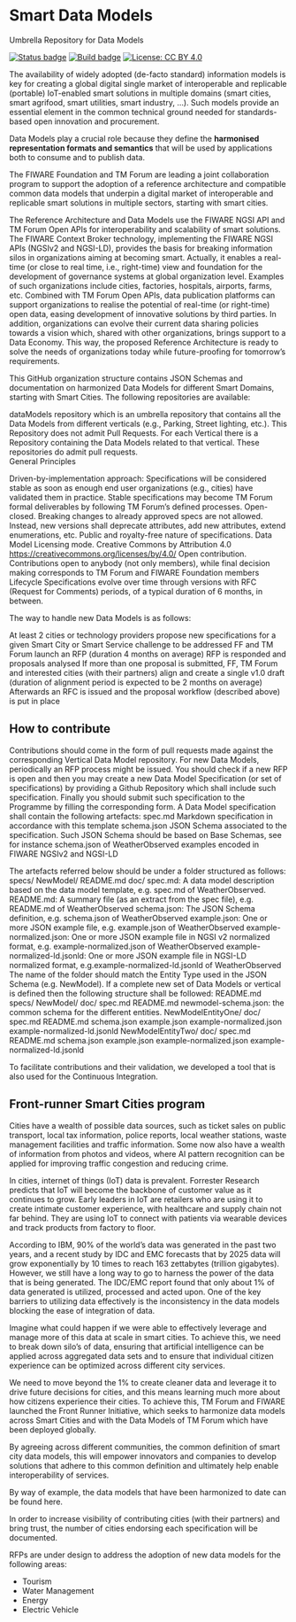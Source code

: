 # Smart Data Models
Umbrella Repository for Data Models

[![Status badge](https://img.shields.io/badge/status-draft-red.svg)](RELEASE_NOTES)
[![Build badge](https://img.shields.io/travis/smart-data-models/dataModels.svg "Travis build status")](https://travis-ci.org/front-runner-smart-cities/dataModels/)
[![License: CC BY 4.0](https://img.shields.io/badge/License-CC%20BY%204.0-lightgrey.svg)](https://creativecommons.org/licenses/by/4.0/)

The availability of widely adopted (de-facto standard) information models is key for creating a global digital single market of interoperable and replicable (portable) IoT-enabled smart solutions in multiple domains (smart cities, smart agrifood, smart utilities, smart industry, …). Such models provide an essential element in the common technical ground needed for standards-based open innovation and procurement. 

Data Models play a crucial role because they define the **harmonised representation formats and semantics** that will be used by applications both to consume and to publish data. 

The FIWARE Foundation and TM Forum are leading a joint collaboration program to support the adoption of a reference architecture and compatible common data models that underpin a digital market of interoperable and replicable smart solutions in multiple sectors, starting with smart cities.

The Reference Architecture and Data Models use the FIWARE NGSI API and TM Forum Open APIs for interoperability and scalability of smart solutions. The FIWARE Context Broker technology, implementing the FIWARE NGSI APIs (NGSIv2 and NGSI-LD), provides the basis for breaking information silos in organizations aiming at becoming smart. Actually, it enables  a real-time (or close to real time, i.e., right-time) view and foundation for the development of governance systems at global organization level.  Examples of such organizations include cities, factories, hospitals, airports, farms, etc. Combined with TM Forum Open APIs, data publication platforms can support organizations to realise the potential of real-time (or right-time) open data, easing development of innovative solutions by third parties. In addition, organizations can evolve their current data sharing policies towards a vision which, shared with other organizations, brings support to a Data Economy. This way, the proposed Reference Architecture is ready to solve the needs of organizations today while future-proofing for tomorrow’s requirements.

This GitHub organization structure contains JSON Schemas and documentation on harmonized Data Models for different Smart Domains, starting with Smart Cities. The following repositories are available:

dataModels repository which is an umbrella repository that contains all the Data Models from different verticals (e.g., Parking, Street lighting, etc.). This Repository does not admit Pull Requests. 
For each Vertical there is a Repository containing the Data Models related to that vertical. These repositories do admit pull requests.  
General Principles

Driven-by-implementation approach: Specifications will be considered stable as soon as enough end user organizations (e.g., cities) have validated them in practice. Stable specifications may become TM Forum formal deliverables by following TM Forum’s defined processes.
Open-closed. Breaking changes to already approved specs are not allowed. Instead, new versions shall deprecate attributes, add new attributes, extend enumerations, etc. 
Public and royalty-free nature of specifications. Data Model Licensing mode. Creative Commons by Attribution 4.0 https://creativecommons.org/licenses/by/4.0/ 
Open contribution. Contributions open to anybody (not only members), while final decision making corresponds to TM Forum and FIWARE Foundation members
Lifecycle
Specifications evolve over time through versions with RFC (Request for Comments) periods, of a typical duration of 6 months, in between.

The way to handle new Data Models is as follows:

At least 2 cities or technology providers propose new specifications for a given Smart City or Smart Service challenge to be addressed
FF and TM Forum launch an RFP (duration 4 months on average)
RFP is responded and proposals analysed
If more than one proposal is submitted, FF, TM Forum and interested cities (with their partners) align and create a single v1.0 draft (duration of alignment period is expected to be 2 months on average)
Afterwards an RFC is issued and the proposal workflow (described above) is put in place

 
## How to contribute

Contributions should come in the form of pull requests made against the corresponding Vertical Data Model repository. 
For new Data Models, periodically an RFP process might be issued. You should check if a new RFP is open and then you may create a new Data Model Specification (or set of specifications) by providing a Github Repository which shall include such specification. Finally you should submit such specification to the Programme by filling the corresponding form. 
A Data Model specification shall contain the following artefacts:
spec.md Markdown specification in accordance with this template 
schema.json JSON Schema associated to the specification. Such JSON Schema should be based on Base Schemas, see for instance schema.json of WeatherObserved
examples encoded in FIWARE NGSIv2 and NGSI-LD
 
The artefacts referred below should be under a folder structured as follows:
specs/
NewModel/
README.md
doc/
spec.md: A data model description based on the data model template, e.g. spec.md of WeatherObserved.
README.md: A summary file (as an extract from the spec file), e.g. README.md of WeatherObserved
schema.json: The JSON Schema definition, e.g. schema.json of WeatherObserved
example.json: One or more JSON example file, e.g. example.json of WeatherObserved
example-normalized.json: One or more JSON example file in NGSI v2 normalized format, e.g. example-normalized.json of WeatherObserved
example-normalized-ld.jsonld: One or more JSON example file in NGSI-LD normalized format, e.g.example-normalized-ld.jsonld of WeatherObserved
The name of the folder should match the Entity Type used in the JSON Schema (e.g. NewModel).
If a complete new set of Data Models or vertical is defined then the following structure shall be followed:
README.md
specs/
NewModel/
doc/
spec.md
README.md
newmodel-schema.json: the common schema for the different entities.
NewModelEntityOne/
doc/
spec.md
README.md
schema.json
example.json
example-normalized.json
example-normalized-ld.jsonld
NewModelEntityTwo/
doc/
spec.md
README.md
schema.json
example.json
example-normalized.json
example-normalized-ld.jsonld
 
To facilitate contributions and their validation, we developed a tool that is also used for the Continuous Integration. 


## Front-runner Smart Cities program 

Cities have a wealth of possible data sources, such as ticket sales on public transport, local tax information, police reports, local weather stations, waste management facilities and traffic information.  Some now also have a wealth of information from photos and videos, where AI pattern recognition can be applied for improving traffic congestion and reducing crime. 
  
In cities, internet of things (IoT) data is prevalent. Forrester Research predicts that IoT will become the backbone of customer value as it continues to grow. Early leaders in IoT are retailers who are using it to create intimate customer experience, with healthcare and supply chain not far behind. They are using IoT to connect with patients via wearable devices and track products from factory to floor.

According to IBM, 90% of the world’s data was generated in the past two years, and a recent study by IDC and EMC forecasts that by 2025 data will grow exponentially by 10 times to reach 163 zettabytes (trillion gigabytes).  However, we still have a long way to go to harness the power of the data that is being generated.  The IDC/EMC report found that only about 1% of data generated is utilized, processed and acted upon.  One of the key barriers to utilizing data effectively is the inconsistency in the data models blocking the ease of integration of data. 

Imagine what could happen if we were able to effectively leverage and manage more of this data at scale in smart cities.   To achieve this, we need to break down silo’s of data, ensuring that artificial intelligence can be applied across aggregated data sets and to ensure that individual citizen experience can be optimized across different city services. 

We need to move beyond the 1% to create cleaner data and leverage it to drive future decisions for cities, and this means learning much more about how citizens experience their cities.   To achieve this, TM Forum and FIWARE launched the Front Runner Initiative, which seeks to harmonize data models across Smart Cities and with the Data Models of TM Forum which have been deployed globally.  

By agreeing across different communities, the common definition of smart city data models, this will empower innovators and companies to develop solutions that adhere to this common definition and ultimately help enable interoperability of services. 

By way of example, the data models that have been harmonized to date can be found here. 

In order to increase visibility of contributing cities (with their partners) and bring trust, the number of cities endorsing each specification will be documented. 

RFPs are under design to address the adoption of new data models for the following areas: 

* Tourism
* Water Management
* Energy
* Electric Vehicle
